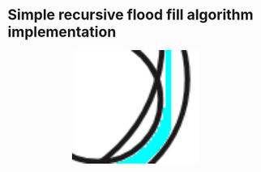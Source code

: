 # Simple recursive flood fill algorithm implementation

<p align="center">
<img width=250 src="optimized_example.gif">
</p>
